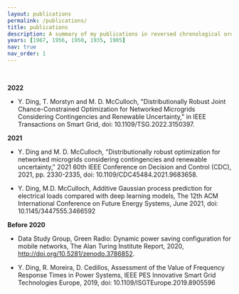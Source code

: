 ```yaml
---
layout: publications
permalink: /publications/
title: publications
description: A summary of my publications in reversed chronological order. My google scholar profile is <a href="https://twitter.com/yifu0529"> here.</a>
years: [1967, 1956, 1950, 1935, 1905]
nav: true
nav_order: 1
---
```



<br />

**2022**

- Y. Ding, T. Morstyn and M. D. McCulloch, "Distributionally Robust Joint Chance-Constrained Optimization for Networked Microgrids Considering Contingencies and Renewable Uncertainty," in IEEE Transactions on Smart Grid, doi: 10.1109/TSG.2022.3150397.

**2021**

- Y. Ding and M. D. McCulloch, "Distributionally robust optimization for networked microgrids considering contingencies and renewable uncertainty," 2021 60th IEEE Conference on Decision and Control (CDC), 2021, pp. 2330-2335, doi: 10.1109/CDC45484.2021.9683658.

- Y. Ding, M.D. McCulloch, Additive Gaussian process prediction for electrical loads compared with deep learning models, The 12th ACM International Conference on Future Energy Systems, June 2021, doi: 10.1145/3447555.3466592

**Before 2020**

- Data Study Group, Green Radio: Dynamic power saving configuration for mobile networks, The Alan Turing Institute Report, 2020, http://doi.org/10.5281/zenodo.3786852.

- Y. Ding, R. Moreira, D. Cedillos, Assessment of the Value of Frequency Response Times in Power Systems, IEEE PES Innovative Smart Grid Technologies Europe, 2019, doi: 10.1109/ISGTEurope.2019.8905596

